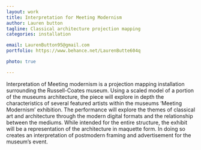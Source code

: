 ```yaml
---
layout: work
title: Interpretation for Meeting Modernism
author: Lauren button
tagline: Classical architecture projection mapping
categories: installation

email: LaurenButton95@gmail.com
portfolio: https://www.behance.net/LaurenButte604q

photo: true

---
```


Interpretation of Meeting modernism is a projection mapping installation surrounding the Russell-Coates museum. Using a scaled model of a portion of the museums architecture, the piece will explore in depth the characteristics of several featured artists within the museums ‘Meeting Modernism’ exhibition. 
The performance will explore the themes of classical art and architecture through the modern digital formats and the relationship between the mediums. 
While intended for the entire structure, the exhibit will be a representation of the architecture in maquette form. In doing so creates an interpretation of postmodern framing and advertisement for the museum’s event.